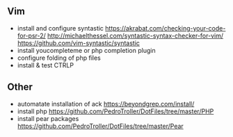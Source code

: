 Vim
---

- install and configure syntastic
  https://akrabat.com/checking-your-code-for-psr-2/
  http://michaelthessel.com/syntastic-syntax-checker-for-vim/
  https://github.com/vim-syntastic/syntastic
- install youcompleteme or php completion plugin
- configure folding of php files
- install & test CTRLP

Other
-----

- automatate installation of ack
  https://beyondgrep.com/install/
- install php
  https://github.com/PedroTroller/DotFiles/tree/master/PHP
- install pear packages
  https://github.com/PedroTroller/DotFiles/tree/master/Pear
